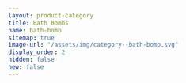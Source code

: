 ```yaml
---
layout: product-category
title: Bath Bombs
name: bath-bomb
sitemap: true
image-url: "/assets/img/category--bath-bomb.svg"
display_order: 2
hidden: false
new: false
---
```

